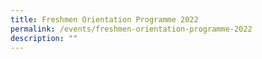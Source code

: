 ```yaml
---
title: Freshmen Orientation Programme 2022
permalink: /events/freshmen-orientation-programme-2022
description: ""
---
```

